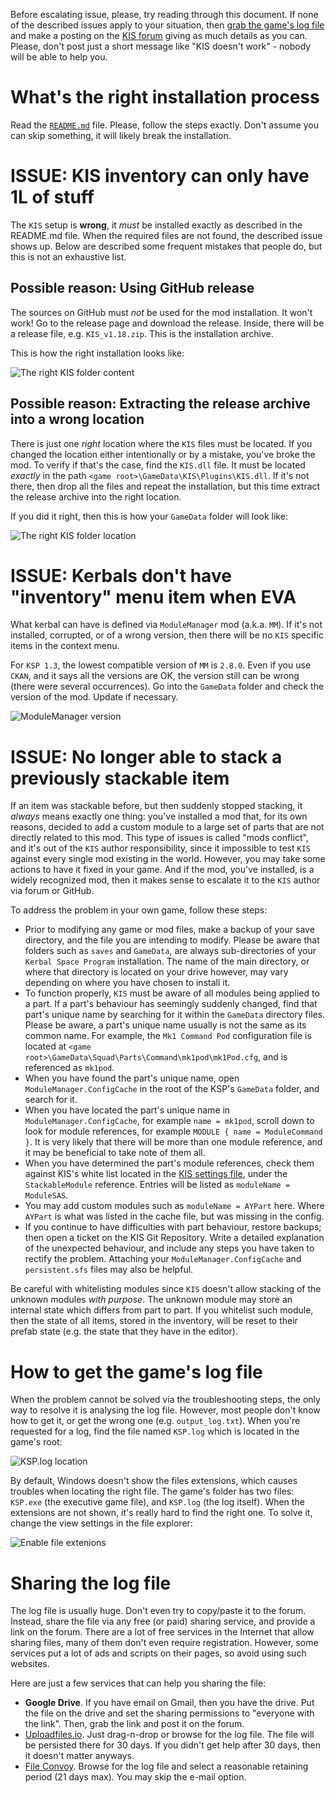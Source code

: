 Before escalating issue, please, try reading through this document. If none of the described issues apply to your situation, then [grab the game's log file](#how-to-get-the-games-log-file) and make a posting on the [KIS forum] giving as much details as you can. Please, don't post just a short message like "KIS doesn't work" - nobody will be able to help you.

# What's the right installation process

Read the [`README.md`](https://github.com/ihsoft/KIS/blob/master/README.md#how-to-install) file. Please, follow the steps exactly. Don't assume you can skip something, it will likely break the installation.

# ISSUE: KIS inventory can only have 1L of stuff

The `KIS` setup is __wrong__, it _must_ be installed exactly as described in the README.md file. When the required files are not found, the described issue shows up. Below are described some frequent mistakes that people do, but this is not an exhaustive list.

## Possible reason: Using GitHub release

The sources on GitHub must _not_ be used for the mod installation. It won't work! Go to the release page and download the release. Inside, there will be a release file, e.g. `KIS_v1.18.zip`. This is the installation archive.

This is how the right installation looks like:

![The right KIS folder content](https://raw.githubusercontent.com/ihsoft/KIS/master/WikiImages/Screenshot-TheRighContent.PNG)

## Possible reason: Extracting the release archive into a wrong location

There is just one _right_ location where the `KIS` files must be located. If you changed the location either intentionally or by a mistake, you've broke the mod. To verify if that's the case, find the `KIS.dll` file. It must be located _exactly_ in the path `<game root>\GameData\KIS\Plugins\KIS.dll`. If it's not there, then drop all the files and repeat the installation, but this time extract the release archive into the right location.

If you did it right, then this is how your `GameData` folder will look like:

![The right KIS folder location](https://raw.githubusercontent.com/ihsoft/KIS/master/WikiImages/Screenshot-TheRighLocation.PNG)

# ISSUE: Kerbals don't have "inventory" menu item when EVA

What kerbal can have is defined via `ModuleManager` mod (a.k.a. `MM`). If it's not installed, corrupted, or of a wrong version, then there will be no `KIS` specific items in the context menu.

For `KSP 1.3`, the lowest compatible version of `MM` is `2.8.0`. Even if you use `CKAN`, and it says all the versions are OK, the version still can be wrong (there were several occurrences). Go into the `GameData` folder and check the version of the mod. Update if necessary.

![ModuleManager version](https://raw.githubusercontent.com/ihsoft/KIS/master/WikiImages/Screenshot-ModuleMangerCheck.png)

# ISSUE: No longer able to stack a previously stackable item

If an item was stackable before, but then suddenly stopped stacking, it _always_ means exactly one thing: you've installed a mod that, for its own reasons, decided to add a custom module to a large set of parts that are not directly related to this mod. This type of issues is called "mods conflict", and it's out of the `KIS` author responsibility, since it impossible to test `KIS` against every single mod existing in the world. However, you may take some actions to have it fixed in your game. And if the mod, you've installed, is a widely recognized mod, then it makes sense to escalate it to the `KIS` author via forum or GitHub.

To address the problem in your own game, follow these steps:
* Prior to modifying any game or mod files, make a backup of your save directory, and the file you are intending to modify. Please be aware that folders such as `saves` and `GameData`, are always sub-directories of your `Kerbal Space Program` installation. The name of the main directory, or where that directory is located on your drive however, may vary depending on where you have chosen to install it.
* To function properly, `KIS` must be aware of all modules being applied to a part. If a part's behaviour has seemingly suddenly changed, find that part's unique name by searching for it within the `GameData` directory files. Please be aware, a part's unique name usually is not the same as its common name. For example, the `Mk1 Command Pod` configuration file is located at `<game root>\GameData\Squad\Parts\Command\mk1pod\mk1Pod.cfg`, and is referenced as `mk1pod`.
* When you have found the part's unique name, open `ModuleManager.ConfigCache` in the root of the KSP's `GameData` folder, and search for it. 
* When you have located the part's unique name in `ModuleManager.ConfigCache`, for example `name = mk1pod`, scroll down to look for module references, for example `MODULE { name = ModuleCommand }`. It is very likely that there will be more than one module reference, and it may be beneficial to take note of them all.
* When you have determined the part's module references, check them against KIS's white list located in the [KIS settings file](https://github.com/ihsoft/KIS/blob/master/settings.cfg), under the `StackableModule` reference. Entries will be listed as `moduleName = ModuleSAS`.
* You may add custom modules such as `moduleName = AYPart` here. Where `AYPart` is what was listed in the cache file, but was missing in the config.
* If you continue to have difficulties with part behaviour, restore backups; then open a ticket on the KIS Git Repository. Write a detailed explanation of the unexpected behaviour, and include any steps you have taken to rectify the problem. Attaching your `ModuleManager.ConfigCache` and `persistent.sfs` files may also be helpful.

Be careful with whitelisting modules since `KIS` doesn't allow stacking of the unknown modules _with purpose_. The unknown module may store an internal state which differs from part to part. If you whitelist such module, then the state of all items, stored in the inventory, will be reset to their prefab state (e.g. the state that they have in the editor).

# How to get the game's log file

When the problem cannot be solved via the troubleshooting steps, the only way to resolve it is analysing the log file. However, most people don't know how to get it, or get the wrong one (e.g. `output_log.txt`). When you're requested for a log, find the file named `KSP.log` which is located in the game's root:

![KSP.log location](https://raw.githubusercontent.com/ihsoft/KIS/master/WikiImages/Screenshot-KSPLogLocation.png)

By default, Windows doesn't show the files extensions, which causes troubles when locating the right file. The game's folder has two files: `KSP.exe` (the executive game file), and `KSP.log` (the log itself). When the extensions are not shown, it's really hard to find the right one. To solve it, change the view settings in the file explorer:

![Enable file extenions](https://raw.githubusercontent.com/ihsoft/KIS/master/WikiImages/Screenshot-EnableFileExtensions.png)

# Sharing the log file

The log file is usually huge. Don't even try to copy/paste it to the forum. Instead, share the file via any free (or paid) sharing service, and provide a link on the forum. There are a lot of free services in the Internet that allow sharing files, many of them don't even require registration. However, some services put a lot of ads and scripts on their pages, so avoid using such websites.

Here are just a few services that can help you sharing the file:
* __Google Drive__. If you have email on Gmail, then you have the drive. Put the file on the drive and set the sharing permissions to "everyone with the link". Then, grab the link and post it on the forum.
* [Uploadfiles.io](https://uploadfiles.io/). Just drag-n-drop or browse for the log file. The file will be persisted there for 30 days. If you didn't get help after 30 days, then it doesn't matter anyways.
* [File Convoy](https://www.fileconvoy.com/). Browse for the log file and select a reasonable retaining period (21 days max). You may skip the e-mail option.

[KIS forum]: http://forum.kerbalspaceprogram.com/index.php?/topic/149848-13-kerbal-inventory-system-kis-v150/
